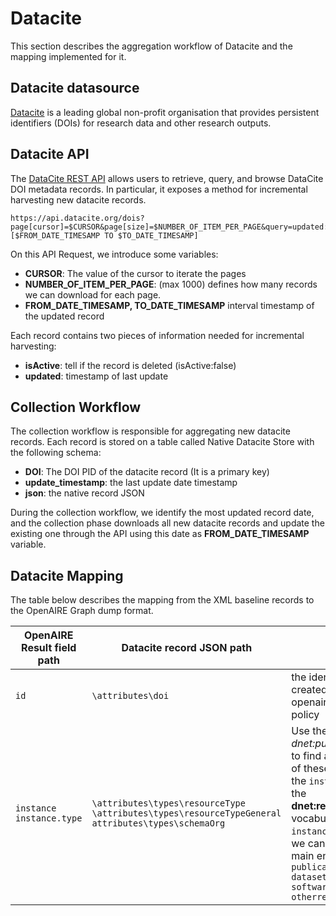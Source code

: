 # Datacite
This section describes the aggregation workflow of Datacite and the mapping implemented for it.

## Datacite datasource
[Datacite](https://datacite.org/index.html) is a leading global non-profit organisation that provides persistent identifiers (DOIs) for research data and other research outputs. 

## Datacite API
The [DataCite REST API](https://support.datacite.org/docs/api)  allows users to retrieve, query, and browse DataCite DOI metadata records. In particular, it exposes a method for incremental harvesting new datacite records.

```
https://api.datacite.org/dois?page[cursor]=$CURSOR&page[size]=$NUMBER_OF_ITEM_PER_PAGE&query=updated:[$FROM_DATE_TIMESAMP TO $TO_DATE_TIMESAMP]
```

On this API Request, we introduce some variables:
- **CURSOR**: The value of the cursor to iterate the pages
- **NUMBER_OF_ITEM_PER_PAGE**: (max 1000) defines how many records we can download for each page.
- **FROM_DATE_TIMESAMP, TO_DATE_TIMESAMP** interval timestamp of the updated record


Each record contains two pieces of information needed for incremental harvesting:
- **isActive**: tell if the record is deleted (isActive:false)
- **updated**: timestamp of last update


## Collection Workflow

The collection workflow is responsible for aggregating new datacite records. Each record is stored on a table called Native Datacite Store with the following schema:
- **DOI**: The DOI PID of the datacite record (It is a primary key)
- **update_timestamp**: the last update date timestamp
- **json**: the native record JSON

During the collection workflow, we identify the most updated record date, and the collection phase downloads all new datacite records and update the existing one through the API using this date as **FROM_DATE_TIMESAMP** variable.


## Datacite Mapping
The table below describes the mapping from the XML baseline records to the OpenAIRE Graph dump format.


| OpenAIRE Result field path         | Datacite record JSON path     | # Notes           |
|------------------------------------|-------------------------------|-------------------|
| `id`                               |  `\attributes\doi`|the identifier will be created by folloing the openaire PID generation policy |
| `instance`<br>`instance.type`      | `\attributes\types\resourceType` `\attributes\types\resourceTypeGeneral` `attributes\types\schemaOrg` |   Use the vocabulary _dnet:publication_resource_  to find a synonym to one of these terms and get the `instance.type`. Using the **dnet:result_typologies** vocabulary to find the `instance.type` synonym we can get one of the main entity: <br> `publication` <br> `dataset` <br> `software` <br> `otherresearchproduct`    |
